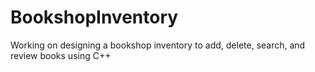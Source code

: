 # BookshopInventory
Working on designing a bookshop inventory to add, delete, search, and review books using C++
